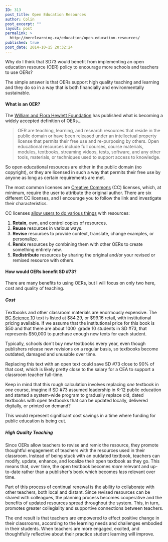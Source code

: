 ```yaml
---
ID: 313
post_title: Open Education Resources
author: Colin
post_excerpt: ""
layout: post
permalink: >
  http://merelearning.ca/education/open-education-resources/
published: true
post_date: 2014-10-15 20:32:24
---
```

Why do I think that SD73 would benefit from implementing an open education resource (OER) policy to encourage more schools and teachers to use OERs?

The simple answer is that OERs support high quality teaching and learning and they do so in a way that is both financially and environmentally sustainable.
<h4>What is an OER?</h4>
The <a href="http://www.hewlett.org/programs/education/open-educational-resources" target="_blank">William and Flora Hewlett Foundation</a> has published what is becoming a widely accepted definition of OERs...
<blockquote>OER are teaching, learning, and research resources that reside in the public domain or have been released under an intellectual property license that permits their free use and re-purposing by others. Open educational resources include full courses, course materials, modules, textbooks, streaming videos, tests, software, and any other tools, materials, or techniques used to support access to knowledge.</blockquote>
So open educational resources are either in the public domain (no copyright), or they are licensed in such a way that permits their free use by anyone as long as certain requirements are met.

The most common licenses are <a title="Creative Commons" href="http://creativecommons.org" target="_blank">Creative Commons</a> (CC) licenses, which, at minimum, require the user to attribute the original author. There are six different CC licenses, and I encourage you to follow the link and investigate their characteristics.

CC licenses <a title="5R Permissions" href="http://lumenlearning.com/about-oer/" target="_blank">allow users to do various things</a> with resources:
<ol>
	<li><strong>Retain</strong>, own, and control copies of resources.</li>
	<li><strong>Reuse</strong> resources in various ways.</li>
	<li><strong>Revise</strong> resources to provide context, translate, change examples, or personalize.</li>
	<li><strong>Remix</strong> resources by combining them with other OERs to create something entirely new.</li>
	<li><strong>Redistribute</strong> resources by sharing the original and/or your revised or remixed resource with others.</li>
</ol>
<h4>How would OERs benefit SD #73?</h4>
There are many benefits to using OERs, but I will focus on only two here, cost and quality of teaching.
<h5>Cost</h5>
Textbooks and other classroom materials are enormously expensive. The <a title="BC Science 10" href="http://www.mheducation.ca/school/explore/0070984654/bc+science+10+se/" target="_blank">BC Science 10</a> text is listed at $84.29, or $99.16 retail, with institutional pricing available. If we assume that the institutional price for this book is $50 and that there are about 1000  grade 10 students in SD #73, that represents $50,000 to purchase enough new texts for each student.

Typically, schools don't buy new textbooks every year, even though publishers release new revisions on a regular basis, so textbooks become outdated, damaged and unusable over time.

Replacing this text with an open text could save SD #73 close to 90% of that cost, which is likely pretty close to the salary for a CEA to support a classroom teacher full-time.

Keep in mind that this rough calculation involves replacing <em>one</em> textbook in <em>one </em>course, imagine if SD #73 assumed leadership in K-12 public education and started a system-wide program to gradually replace old, dated textbooks with open textbooks that can be updated locally, delivered digitally, or printed on demand?

This would represent significant cost savings in a time where funding for public education is being cut.
<h5>High Quality Teaching</h5>
Since OERs allow teachers to revise and remix the resource, they promote thoughtful engagement of teachers with the resources used in their classroom. Instead of being stuck with an outdated textbook, teachers can modify, update, enhance, and localize their open textbook as they go. This means that, over time, the open textbook becomes <em>more</em> relevant and up-to-date rather than a publisher's book which becomes <em>less</em> relevant over time.

Part of this process of continual renewal is the ability to collaborate with other teachers, both local and distant. Since revised resources can be shared with colleagues, the planning process becomes cooperative and the benefits of updated resources spread throughout the system. This, in turn, promotes greater collegiality and supportive connections between teachers.

The end result is that teachers are empowered to effect positive change in their classrooms, according to the learning needs and challenges embodied in their students. When teachers are more engaged, excited, and thoughtfully reflective about their practice student learning will improve.